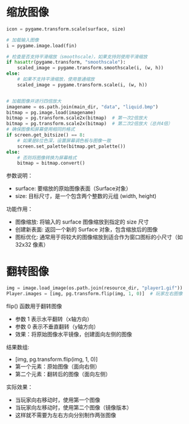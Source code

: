 # 缩放图像
```python
icon = pygame.transform.scale(surface, size)

# 加载输入图像
i = pygame.image.load(fin)

# 检查是否支持平滑缩放（smoothscale），如果支持则使用平滑缩放
if hasattr(pygame.transform, "smoothscale"):
    scaled_image = pygame.transform.smoothscale(i, (w, h))
else:
    # 如果不支持平滑缩放，使用普通缩放
    scaled_image = pygame.transform.scale(i, (w, h))


# 加载图像并进行四倍放大
imagename = os.path.join(main_dir, "data", "liquid.bmp")
bitmap = pg.image.load(imagename)
bitmap = pg.transform.scale2x(bitmap)  # 第一次2倍放大
bitmap = pg.transform.scale2x(bitmap)  # 第二次2倍放大（总共4倍）
# 确保图像和屏幕使用相同的格式
if screen.get_bitsize() == 8:
    # 如果是8位色深，设置屏幕调色板与图像一致
    screen.set_palette(bitmap.get_palette())
else:
    # 否则将图像转换为屏幕格式
    bitmap = bitmap.convert()
```

参数说明：

* surface: 要缩放的原始图像表面（Surface对象）
* size: 目标尺寸，是一个包含两个整数的元组 (width, height)


功能作用：
* 图像缩放: 将输入的 surface 图像缩放到指定的 size 尺寸
* 创建新表面: 返回一个新的 Surface 对象，包含缩放后的图像
* 图标优化: 通常用于将较大的图像缩放到适合作为窗口图标的小尺寸（如 32x32 像素）


# 翻转图像
```python
img = image.load_image(os.path.join(resource_dir, "player1.gif"))
Player.images = [img, pg.transform.flip(img, 1, 0)]  # 玩家左右图像
```

flip() 函数用于翻转图像
* 参数 1 表示水平翻转（x轴方向）
* 参数 0 表示不垂直翻转（y轴方向）
* 效果：将原始图像水平镜像，创建面向左侧的图像

结果数组:

* [img, pg.transform.flip(img, 1, 0)]
* 第一个元素：原始图像（面向右侧）
* 第二个元素：翻转后的图像（面向左侧）


实际效果：
* 当玩家向右移动时，使用第一个图像
* 当玩家向左移动时，使用第二个图像（镜像版本）
* 这样就不需要为左右方向分别制作两张图像

